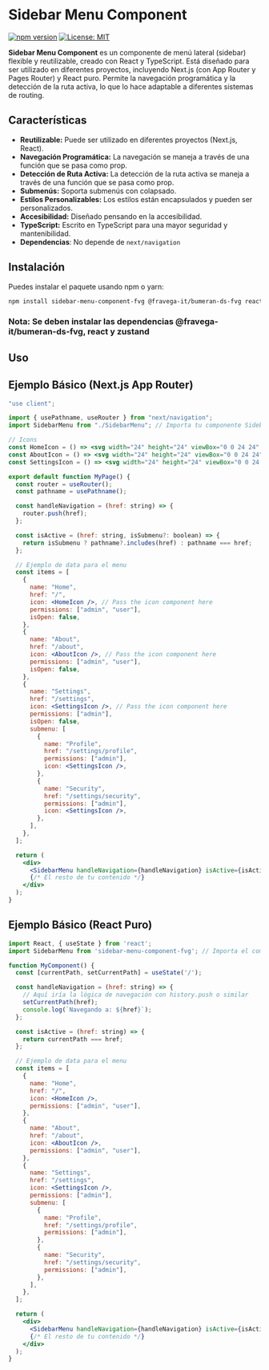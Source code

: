 # Sidebar Menu Component

[![npm version](https://badge.fury.io/js/sidebar-menu-component-fvg.svg)](https://badge.fury.io/js/sidebar-menu-component-fvg)
[![License: MIT](https://img.shields.io/badge/License-MIT-yellow.svg)](https://opensource.org/licenses/MIT)

**Sidebar Menu Component** es un componente de menú lateral (sidebar) flexible y reutilizable, creado con React y TypeScript. Está diseñado para ser utilizado en diferentes proyectos, incluyendo Next.js (con App Router y Pages Router) y React puro. Permite la navegación programática y la detección de la ruta activa, lo que lo hace adaptable a diferentes sistemas de routing.

## Características

*   **Reutilizable:** Puede ser utilizado en diferentes proyectos (Next.js, React).
*   **Navegación Programática:** La navegación se maneja a través de una función que se pasa como prop.
*   **Detección de Ruta Activa:** La detección de la ruta activa se maneja a través de una función que se pasa como prop.
*   **Submenús:** Soporta submenús con colapsado.
*   **Estilos Personalizables:** Los estilos están encapsulados y pueden ser personalizados.
*   **Accesibilidad:** Diseñado pensando en la accesibilidad.
*   **TypeScript:** Escrito en TypeScript para una mayor seguridad y mantenibilidad.
* **Dependencias**: No depende de `next/navigation`

## Instalación

Puedes instalar el paquete usando npm o yarn:

```bash
npm install sidebar-menu-component-fvg @fravega-it/bumeran-ds-fvg react zustand
```

### Nota: Se deben instalar las dependencias @fravega-it/bumeran-ds-fvg, react y zustand



## Uso
## Ejemplo Básico (Next.js App Router)


``` jsx
"use client";

import { usePathname, useRouter } from "next/navigation";
import SidebarMenu from "./SidebarMenu"; // Importa tu componente SidebarMenu

// Icons
const HomeIcon = () => <svg width="24" height="24" viewBox="0 0 24 24" fill="none" xmlns="http://www.w3.org/2000/svg"><path d="M10 20V14H14V20H19V12H22L12 3L2 12H5V20H10Z" fill="#65657E"/></svg>;
const AboutIcon = () => <svg width="24" height="24" viewBox="0 0 24 24" fill="none" xmlns="http://www.w3.org/2000/svg"><path d="M12 2C6.48 2 2 6.48 2 12C2 17.52 6.48 22 12 22C17.52 22 22 17.52 22 12C22 6.48 17.52 2 12 2ZM12 20C7.59 20 4 16.41 4 12C4 7.59 7.59 4 12 4C16.41 4 20 7.59 20 12C20 16.41 16.41 20 12 20ZM11 10H13V16H11V10ZM11 8H13V6H11V8Z" fill="#65657E"/></svg>;
const SettingsIcon = () => <svg width="24" height="24" viewBox="0 0 24 24" fill="none" xmlns="http://www.w3.org/2000/svg"><path d="M19.14 12.94C19.05 12.69 19 12.45 19 12C19 11.55 19.05 11.31 19.14 11.06L21.14 8.06C21.46 7.59 21.3 7 20.71 7L18.33 7C18.1 6.41 17.73 5.85 17.3 5.38L19.15 3.15C19.5 2.6 19.35 2 18.75 2L16.35 2C15.85 1.5 15.15 1.25 14.5 1.14L14.5 3.14C14.5 3.64 14.3 4.11 14 4.5L12 4.5C11.7 4.5 11.5 4.5 11.5 4.5L9.5 4.5C9.2 4.11 9 3.64 9 3.14L9 1.14C8.35 1.25 7.65 1.5 7.15 2L4.75 2C4.15 2 4 2.6 4.35 3.15L6.2 5.38C5.77 5.85 5.4 6.41 5.17 7L2.79 7C2.2 7 2.04 7.59 2.36 8.06L4.36 11.06C4.45 11.31 4.5 11.55 4.5 12C4.5 12.45 4.45 12.69 4.36 12.94L2.36 15.94C2.04 16.41 2.2 17 2.79 17L5.17 17C5.4 17.59 5.77 18.15 6.2 18.62L4.35 20.85C4 21.4 4.15 22 4.75 22L7.15 22C7.65 22.5 8.35 22.75 9 22.86L9 20.86C9 20.36 9.2 19.89 9.5 19.5L11.5 19.5C11.5 19.5 11.7 19.5 12 19.5L14 19.5C14.3 19.89 14.5 20.36 14.5 20.86L14.5 22.86C15.15 22.75 15.85 22.5 16.35 22L18.75 22C19.35 22 19.5 21.4 19.15 20.85L17.3 18.62C17.73 18.15 18.1 17.59 18.33 17L20.71 17C21.3 17 21.46 16.41 21.14 15.94L19.14 12.94ZM12 15.5C13.93 15.5 15.5 13.93 15.5 12C15.5 10.07 13.93 8.5 12 8.5C10.07 8.5 8.5 10.07 8.5 12C8.5 13.93 10.07 15.5 12 15.5Z" fill="#65657E"/></svg>;

export default function MyPage() {
  const router = useRouter();
  const pathname = usePathname();

  const handleNavigation = (href: string) => {
    router.push(href);
  };

  const isActive = (href: string, isSubmenu?: boolean) => {
    return isSubmenu ? pathname?.includes(href) : pathname === href;
  };

  // Ejemplo de data para el menu
  const items = [
    {
      name: "Home",
      href: "/",
      icon: <HomeIcon />, // Pass the icon component here
      permissions: ["admin", "user"],
      isOpen: false,
    },
    {
      name: "About",
      href: "/about",
      icon: <AboutIcon />, // Pass the icon component here
      permissions: ["admin", "user"],
      isOpen: false,
    },
    {
      name: "Settings",
      href: "/settings",
      icon: <SettingsIcon />, // Pass the icon component here
      permissions: ["admin"],
      isOpen: false,
      submenu: [
        {
          name: "Profile",
          href: "/settings/profile",
          permissions: ["admin"],
          icon: <SettingsIcon />,
        },
        {
          name: "Security",
          href: "/settings/security",
          permissions: ["admin"],
          icon: <SettingsIcon />,
        },
      ],
    },
  ];

  return (
    <div>
      <SidebarMenu handleNavigation={handleNavigation} isActive={isActive} items={items}/>
      {/* El resto de tu contenido */}
    </div>
  );
}


```

## Ejemplo Básico (React Puro)


``` jsx
import React, { useState } from 'react';
import SidebarMenu from 'sidebar-menu-component-fvg'; // Importa el componente

function MyComponent() {
  const [currentPath, setCurrentPath] = useState('/');

  const handleNavigation = (href: string) => {
    // Aquí iría la lógica de navegación con history.push o similar
    setCurrentPath(href);
    console.log(`Navegando a: ${href}`);
  };

  const isActive = (href: string) => {
    return currentPath === href;
  };

  // Ejemplo de data para el menu
  const items = [
    {
      name: "Home",
      href: "/",
      icon: <HomeIcon />,
      permissions: ["admin", "user"],
    },
    {
      name: "About",
      href: "/about",
      icon: <AboutIcon />,
      permissions: ["admin", "user"],
    },
    {
      name: "Settings",
      href: "/settings",
      icon: <SettingsIcon />,
      permissions: ["admin"],
      submenu: [
        {
          name: "Profile",
          href: "/settings/profile",
          permissions: ["admin"],
        },
        {
          name: "Security",
          href: "/settings/security",
          permissions: ["admin"],
        },
      ],
    },
  ];

  return (
    <div>
      <SidebarMenu handleNavigation={handleNavigation} isActive={isActive} items={items}/>
      {/* El resto de tu contenido */}
    </div>
  );
}

```